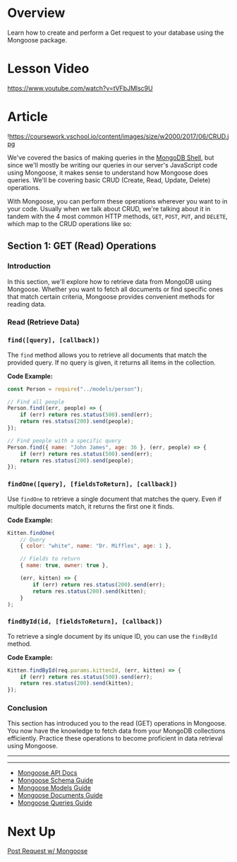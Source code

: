 

# Overview

Learn how to create and perform a Get request to your database using the Mongoose package.

# Lesson Video

https://www.youtube.com/watch?v=tVFbJMlsc9U

# Article

!https://coursework.vschool.io/content/images/size/w2000/2017/06/CRUD.jpg

We've covered the basics of making queries in the [MongoDB Shell](https://coursework.vschool.io/mongodb-overview/), but since we'll mostly be writing our queries in our server's JavaScript code using Mongoose, it makes sense to understand how Mongoose does queries. We'll be covering basic CRUD (Create, Read, Update, Delete) operations.

With Mongoose, you can perform these operations wherever you want to in your code. Usually when we talk about CRUD, we're talking about it in tandem with the 4 most common HTTP methods, `GET`, `POST`, `PUT`, and `DELETE`, which map to the CRUD operations like so:

## Section 1: GET (Read) Operations

### Introduction

In this section, we'll explore how to retrieve data from MongoDB using Mongoose. Whether you want to fetch all documents or find specific ones that match certain criteria, Mongoose provides convenient methods for reading data.

### Read (Retrieve Data)

### `find([query], [callback])`

The `find` method allows you to retrieve all documents that match the provided query. If no query is given, it returns all items in the collection.

**Code Example:**

```jsx
const Person = require("../models/person");

// Find all people
Person.find((err, people) => {
    if (err) return res.status(500).send(err);
    return res.status(200).send(people);
});

// Find people with a specific query
Person.find({ name: "John James", age: 36 }, (err, people) => {
    if (err) return res.status(500).send(err);
    return res.status(200).send(people);
});

```

### `findOne([query], [fieldsToReturn], [callback])`

Use `findOne` to retrieve a single document that matches the query. Even if multiple documents match, it returns the first one it finds.

**Code Example:**

```jsx
Kitten.findOne(
    // Query
    { color: "white", name: "Dr. Miffles", age: 1 },

    // Fields to return
    { name: true, owner: true },

    (err, kitten) => {
        if (err) return res.status(200).send(err);
        return res.status(200).send(kitten);
    }
);

```

### `findById(id, [fieldsToReturn], [callback])`

To retrieve a single document by its unique ID, you can use the `findById` method.

**Code Example:**

```jsx
Kitten.findById(req.params.kittenId, (err, kitten) => {
    if (err) return res.status(500).send(err);
    return res.status(200).send(kitten);
});

```

### Conclusion

This section has introduced you to the read (GET) operations in Mongoose. You now have the knowledge to fetch data from your MongoDB collections efficiently. Practice these operations to become proficient in data retrieval using Mongoose.

---

---

- [Mongoose API Docs](http://mongoosejs.com/docs/api.html)
- [Mongoose Schema Guide](http://mongoosejs.com/docs/guide.html)
- [Mongoose Models Guide](http://mongoosejs.com/docs/models.html)
- [Mongoose Documents Guide](http://mongoosejs.com/docs/documents.html)
- [Mongoose Queries Guide](http://mongoosejs.com/docs/queries.html)

# Next Up

[Post Request w/ Mongoose](https://www.notion.so/Post-Request-w-Mongoose-58e7ded0b06e434b97923011754211c6?pvs=21)